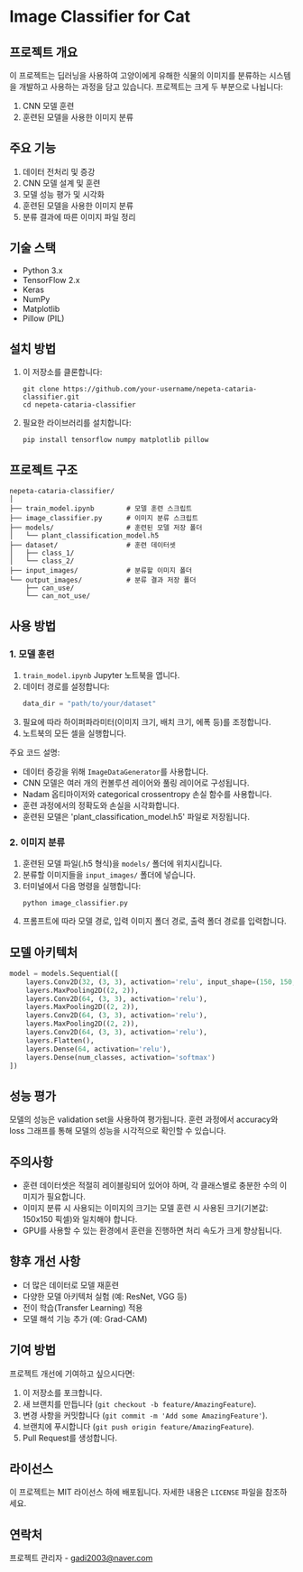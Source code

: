 # Image Classifier for Cat

## 프로젝트 개요

이 프로젝트는 딥러닝을 사용하여 고양이에게 유해한 식물의 이미지를 분류하는 시스템을 개발하고 사용하는 과정을 담고 있습니다. 프로젝트는 크게 두 부분으로 나뉩니다:
1. CNN 모델 훈련
2. 훈련된 모델을 사용한 이미지 분류

## 주요 기능

1. 데이터 전처리 및 증강
2. CNN 모델 설계 및 훈련
3. 모델 성능 평가 및 시각화
4. 훈련된 모델을 사용한 이미지 분류
5. 분류 결과에 따른 이미지 파일 정리

## 기술 스택

- Python 3.x
- TensorFlow 2.x
- Keras
- NumPy
- Matplotlib
- Pillow (PIL)

## 설치 방법

1. 이 저장소를 클론합니다:
   ```
   git clone https://github.com/your-username/nepeta-cataria-classifier.git
   cd nepeta-cataria-classifier
   ```

2. 필요한 라이브러리를 설치합니다:
   ```
   pip install tensorflow numpy matplotlib pillow
   ```

## 프로젝트 구조

```
nepeta-cataria-classifier/
│
├── train_model.ipynb        # 모델 훈련 스크립트
├── image_classifier.py      # 이미지 분류 스크립트
├── models/                  # 훈련된 모델 저장 폴더
│   └── plant_classification_model.h5
├── dataset/                 # 훈련 데이터셋
│   ├── class_1/
│   └── class_2/
├── input_images/            # 분류할 이미지 폴더
└── output_images/           # 분류 결과 저장 폴더
    ├── can_use/
    └── can_not_use/
```

## 사용 방법

### 1. 모델 훈련

1. `train_model.ipynb` Jupyter 노트북을 엽니다.
2. 데이터 경로를 설정합니다:
   ```python
   data_dir = "path/to/your/dataset"
   ```
3. 필요에 따라 하이퍼파라미터(이미지 크기, 배치 크기, 에폭 등)를 조정합니다.
4. 노트북의 모든 셀을 실행합니다.

주요 코드 설명:
- 데이터 증강을 위해 `ImageDataGenerator`를 사용합니다.
- CNN 모델은 여러 개의 컨볼루션 레이어와 풀링 레이어로 구성됩니다.
- Nadam 옵티마이저와 categorical crossentropy 손실 함수를 사용합니다.
- 훈련 과정에서의 정확도와 손실을 시각화합니다.
- 훈련된 모델은 'plant_classification_model.h5' 파일로 저장됩니다.

### 2. 이미지 분류

1. 훈련된 모델 파일(.h5 형식)을 `models/` 폴더에 위치시킵니다.
2. 분류할 이미지들을 `input_images/` 폴더에 넣습니다.
3. 터미널에서 다음 명령을 실행합니다:
   ```
   python image_classifier.py
   ```
4. 프롬프트에 따라 모델 경로, 입력 이미지 폴더 경로, 출력 폴더 경로를 입력합니다.

## 모델 아키텍처

```python
model = models.Sequential([
    layers.Conv2D(32, (3, 3), activation='relu', input_shape=(150, 150, 3)),
    layers.MaxPooling2D((2, 2)),
    layers.Conv2D(64, (3, 3), activation='relu'),
    layers.MaxPooling2D((2, 2)),
    layers.Conv2D(64, (3, 3), activation='relu'),
    layers.MaxPooling2D((2, 2)),
    layers.Conv2D(64, (3, 3), activation='relu'),
    layers.Flatten(),
    layers.Dense(64, activation='relu'),
    layers.Dense(num_classes, activation='softmax')
])
```

## 성능 평가

모델의 성능은 validation set을 사용하여 평가됩니다. 훈련 과정에서 accuracy와 loss 그래프를 통해 모델의 성능을 시각적으로 확인할 수 있습니다.

## 주의사항

- 훈련 데이터셋은 적절히 레이블링되어 있어야 하며, 각 클래스별로 충분한 수의 이미지가 필요합니다.
- 이미지 분류 시 사용되는 이미지의 크기는 모델 훈련 시 사용된 크기(기본값: 150x150 픽셀)와 일치해야 합니다.
- GPU를 사용할 수 있는 환경에서 훈련을 진행하면 처리 속도가 크게 향상됩니다.

## 향후 개선 사항

- 더 많은 데이터로 모델 재훈련
- 다양한 모델 아키텍처 실험 (예: ResNet, VGG 등)
- 전이 학습(Transfer Learning) 적용
- 모델 해석 기능 추가 (예: Grad-CAM)

## 기여 방법

프로젝트 개선에 기여하고 싶으시다면:

1. 이 저장소를 포크합니다.
2. 새 브랜치를 만듭니다 (`git checkout -b feature/AmazingFeature`).
3. 변경 사항을 커밋합니다 (`git commit -m 'Add some AmazingFeature'`).
4. 브랜치에 푸시합니다 (`git push origin feature/AmazingFeature`).
5. Pull Request를 생성합니다.

## 라이선스

이 프로젝트는 MIT 라이선스 하에 배포됩니다. 자세한 내용은 `LICENSE` 파일을 참조하세요.

## 연락처

프로젝트 관리자 - gadi2003@naver.com

